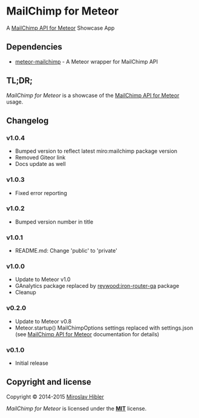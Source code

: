 # MailChimp for Meteor

A [MailChimp API for Meteor](https://github.com/MiroHibler/meteor-mailchimp) Showcase App


## Dependencies

 * [meteor-mailchimp](https://github.com/MiroHibler/meteor-mailchimp) - A Meteor wrapper for MailChimp API


## TL;DR;

_MailChimp for Meteor_ is a showcase of the [MailChimp API for Meteor](https://github.com/MiroHibler/meteor-mailchimp) usage.


## Changelog

### v1.0.4
 * Bumped version to reflect latest miro:mailchimp package version
 * Removed Giteor link
 * Docs update as well

### v1.0.3
 * Fixed error reporting

### v1.0.2
 * Bumped version number in title

### v1.0.1
 * README.md: Change 'public' to 'private'

### v1.0.0
 * Update to Meteor v1.0
 * GAnalytics package replaced by [reywood:iron-router-ga](https://atmospherejs.com/reywood/iron-router-ga) package
 * Cleanup

### v0.2.0
 * Update to Meteor v0.8
 * Meteor.startup() MailChimpOptions settings replaced with settings.json (see [MailChimp API for Meteor](https://github.com/MiroHibler/meteor-mailchimp) documentation for details)

### v0.1.0
 * Initial release


## Copyright and license

Copyright © 2014-2015 [Miroslav Hibler](http://miro.hibler.me)

_MailChimp for Meteor_ is licensed under the [**MIT**](http://miro.mit-license.org) license.
